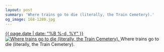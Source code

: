 ```yaml
---
layout: post
summary: 'Where trains go to die (literally, the Train Cemetery).'
og_image: 168-1280.jpg
---
```


<p>
 <time>
  <a href="/168">
   {{ page.date | date: "%B %-d, %Y" }}
  </a>
 </time>
 <a href="/168">
  <img alt="Where trains go to die (literally, the Train Cemetery)." data-taken="11/10/2013" sizes="(min-width: 700px) 50vw, calc(100vw - 2rem)" src="{{ site.assets_url }}/168-640.jpg" srcset="{{ site.assets_url }}/168-1280.jpg 1280w, {{ site.assets_url }}/168-960.jpg 960w, {{ site.assets_url }}/168-640.jpg 640w, {{ site.assets_url }}/168-320.jpg 320w"/>
 </a>
 <span>
  Where trains go to die (literally, the Train Cemetery).
 </span>
</p>
